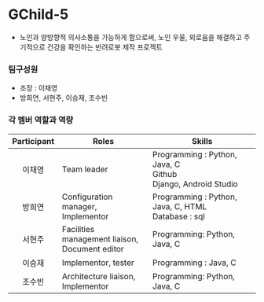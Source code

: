 # GChild-5
- 노인과 양방향적 의사소통을 가능하게 함으로써, 노인 우울, 외로움을 해결하고 주기적으로 건강을 확인하는 반려로봇 제작 프로젝트

### 팀구성원
- 조장 : 이채영
- 방희연, 서현주, 이승재, 조수빈

### 각 멤버 역할과 역량

|Participant|Roles|Skills|
|:---:|-----------|---|
|이채영|Team leader|Programming : Python, Java, C <br/>Github <br/>Django, Android Studio|
|방희연|Configuration manager, <br/>Implementor|Programming : Python, Java, C, HTML <br/>Database : sql|
|서현주|Facilities management liaison, <br/>Document editor|Programming: Python, Java, C|
|이승재|Implementor, tester|Programming : Java, C|
|조수빈|Architecture liaison, <br/>Implementor|Programming: Python, Java, C|
